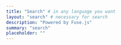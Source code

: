 ```yaml
---
title: "Search" # in any language you want
layout: "search" # necessary for search
description: "Powered by Fuse.js"
summary: "search"
placeholder: ""
---
```

